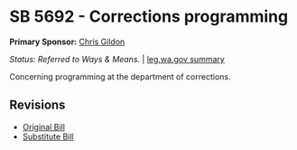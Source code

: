 # SB 5692 - Corrections programming
**Primary Sponsor:** [Chris Gildon](/person/leg/gildon_ch.md)

*Status: Referred to Ways & Means.* | [leg.wa.gov summary](https://app.leg.wa.gov/billsummary?BillNumber=5692&Year=2021)

Concerning programming at the department of corrections.

## Revisions
* [Original Bill](1/)
* [Substitute Bill](S/)